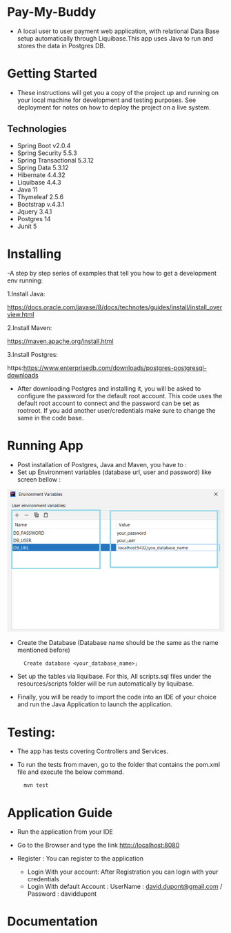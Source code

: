 # Pay-My-Buddy
- A local user to user payment web application, with relational Data Base setup automatically through Liquibase.This app uses Java to run and stores the data in Postgres DB.
# Getting Started
- These instructions will get you a copy of the project up and running on your local machine for development and testing purposes. See deployment for notes on how to deploy the project on a live system.
## Technologies
- Spring Boot v2.0.4
- Spring Security 5.5.3
- Spring Transactional 5.3.12
- Spring Data 5.3.12
- Hibernate 4.4.32
- Liquibase 4.4.3
- Java 11
- Thymeleaf 2.5.6
- Bootstrap v.4.3.1
- Jquery 3.4.1
- Postgres 14
- Junit 5

 # Installing
-A step by step series of examples that tell you how to get a development env running:

1.Install Java:

https://docs.oracle.com/javase/8/docs/technotes/guides/install/install_overview.html

2.Install Maven:

https://maven.apache.org/install.html

3.Install Postgres:

https:https://www.enterprisedb.com/downloads/postgres-postgresql-downloads
- After downloading Postgres and installing it, you will be asked to configure the password for the default root account. This code uses the default root account to connect and the password can be set as rootroot. If you add another user/credentials make sure to change the same in the code base.

# Running App
- Post installation of Postgres, Java and Maven, you have to :
- Set up Environment variables (database url, user and password) like screen bellow :

![img_1.png](img_1.png)

- Create the Database (Database name should be the same as the name mentioned before)
        
        Create database <your_database_name>;       

- Set up the tables via liquibase. For this, All scripts.sql files under the resources/scripts folder will be run automatically by liquibase.

- Finally, you will be ready to import the code into an IDE of your choice and run the Java Application to launch the application.


# Testing:
- The app has tests covering Controllers and Services.
- To run the tests from maven, go to the folder that contains the pom.xml file and execute the below command.

        mvn test


# Application Guide

- Run the application from your IDE

- Go to the Browser and type the link <http://localhost:8080>

- Register : You can register to the application
  - Login With your account:  After Registration you can login with your credentials 
  - Login With default Account : UserName : david.dupont@gmail.com / Password : daviddupont

# Documentation







